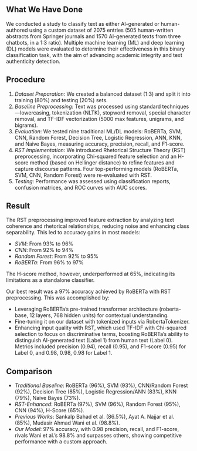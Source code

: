 ## What We Have Done

We conducted a study to classify text as either AI-generated or human-authored using a custom dataset of 2075 entries (505 human-written abstracts from Springer journals and 1570 AI-generated texts from three chatbots, in a 1:3 ratio). Multiple machine learning (ML) and deep learning (DL) models were evaluated to determine their effectiveness in this binary classification task, with the aim of advancing academic integrity and text authenticity detection.

## Procedure

1. *Dataset Preparation*: We created a balanced dataset (1:3) and split it into training (80%) and testing (20%) sets.
2. *Baseline Preprocessing*: Text was processed using standard techniques—lowercasing, tokenization (NLTK), stopword removal, special character removal, and TF-IDF vectorization (5000 max features, unigrams, and bigrams).
3. *Evaluation*: We tested nine traditional ML/DL models: RoBERTa, SVM, CNN, Random Forest, Decision Tree, Logistic Regression, ANN, KNN, and Naive Bayes, measuring accuracy, precision, recall, and F1-score.
4. *RST Implementation*: We introduced Rhetorical Structure Theory (RST) preprocessing, incorporating Chi-squared feature selection and an H-score method (based on Hellinger distance) to refine features and capture discourse patterns. Four top-performing models (RoBERTa, SVM, CNN, Random Forest) were re-evaluated with RST.
5. *Testing*: Performance was assessed using classification reports, confusion matrices, and ROC curves with AUC scores.

## Result

The RST preprocessing improved feature extraction by analyzing text coherence and rhetorical relationships, reducing noise and enhancing class separability. This led to accuracy gains in most models:
- *SVM*: From 93% to 96%
- *CNN*: From 92% to 94%
- *Random Forest*: From 92% to 95%
- *RoBERTa*: From 96% to 97%

The H-score method, however, underperformed at 65%, indicating its limitations as a standalone classifier.

Our best result was a 97% accuracy achieved by RoBERTa with RST preprocessing. This was accomplished by:
- Leveraging RoBERTa’s pre-trained transformer architecture (roberta-base, 12 layers, 768 hidden units) for contextual understanding.
- Fine-tuning it on our dataset with tokenized inputs via RobertaTokenizer.
- Enhancing input quality with RST, which used TF-IDF with Chi-squared selection to focus on discriminative terms, boosting RoBERTa’s ability to distinguish AI-generated text (Label 1) from human text (Label 0). Metrics included precision (0.94), recall (0.95), and F1-score (0.95) for Label 0, and 0.98, 0.98, 0.98 for Label 1.

## Comparison
- *Traditional Baseline*: RoBERTa (96%), SVM (93%), CNN/Random Forest (92%), Decision Tree (85%), Logistic Regression/ANN (83%), KNN (79%), Naive Bayes (73%).
- *RST-Enhanced*: RoBERTa (97%), SVM (96%), Random Forest (95%), CNN (94%), H-Score (65%).
- *Previous Works*: Sankalp Bahad et al. (86.5%), Ayat A. Najjar et al. (85%), Mudasir Ahmad Wani et al. (98.8%).
- *Our Model*: 97% accuracy, with 0.98 precision, recall, and F1-score, rivals Wani et al.’s 98.8% and surpasses others, showing competitive performance with a custom approach.
